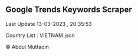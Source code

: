 

## Google Trends Keywords Scraper 
 
Last Update 13-03-2023 , 20:35:53

Country List :
VIETNAM.json



© Abdul Muttaqin 
